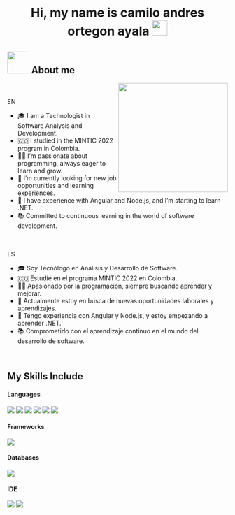 <h1 align="center"> Hi, my name is camilo andres ortegon ayala <img src="https://media.giphy.com/media/hvRJCLFzcasrR4ia7z/giphy.gif" width="35"></h1>
<p align="center">

## <picture><img src = "https://github.com/7oSkaaa/7oSkaaa/blob/main/Images/about_me.gif?raw=true" width = 50px></picture> About me

<picture> <img align="right" src="https://github.com/7oSkaaa/7oSkaaa/blob/main/Images/Right_Side.gif?raw=true" width = 250px></picture>

 <br><br>
EN
- :mortar_board: I am a Technologist in Software Analysis and Development.
- :colombia: I studied in the MINTIC 2022 program in Colombia.
- :technologist: I’m passionate about programming, always eager to learn and grow.
- :rocket: I’m currently looking for new job opportunities and learning experiences.
- :wrench: I have experience with Angular and Node.js, and I’m starting to learn .NET.
- :books: Committed to continuous learning in the world of software development.

<br><br>
ES
- :mortar_board: Soy Tecnólogo en Análisis y Desarrollo de Software.
- :colombia: Estudié en el programa MINTIC 2022 en Colombia.
- :technologist: Apasionado por la programación, siempre buscando aprender y mejorar.
- :rocket: Actualmente estoy en busca de nuevas oportunidades laborales y aprendizajes.
- :wrench: Tengo experiencia con Angular y Node.js, y estoy empezando a aprender .NET.
- :books: Comprometido con el aprendizaje continuo en el mundo del desarrollo de software.
<br>

## My Skills Include

<h4> Languages </h4>
<span> 
  <img src="https://img.shields.io/badge/HTML5-E34F26?style=for-the-badge&logo=html5&logoColor=white">
  <img src="https://img.shields.io/badge/CSS3-1572B6?style=for-the-badge&logo=css3&logoColor=white">
  <img src="https://img.shields.io/badge/JavaScript-F7DF1E?style=for-the-badge&logo=tipescript&logoColor=black">
  <img src="https://img.shields.io/badge/Java-ED8B00?style=for-the-badge&logo=java&logoColor=white">
  <img src="https://img.shields.io/badge/C-00599C?style=for-the-badge&logo=c&logoColor=white">
  <img src="https://img.shields.io/badge/PHP-777BB4?style=for-the-badge&logo=php&logoColor=white">
</span>

<h4> Frameworks </h4>
<span>
  <img src="https://img.shields.io/badge/angular-%23DD0031.svg?style=for-the-badge&logo=angular&logoColor=white">
</span>

<h4> Databases </h4>
<span>
  <img src="https://img.shields.io/badge/MySQL-00000F?style=for-the-badge&logo=mysql&logoColor=white">
</span>

<h4> IDE </h4>
<span>
<img src="https://img.shields.io/badge/Android_Studio-3DDC84?style=for-the-badge&logo=android-studio&logoColor=white">
<img src="https://img.shields.io/badge/Visual_Studio_Code-0078D4?style=for-the-badge&logo=visual%20studio%20code&logoColor=white">



